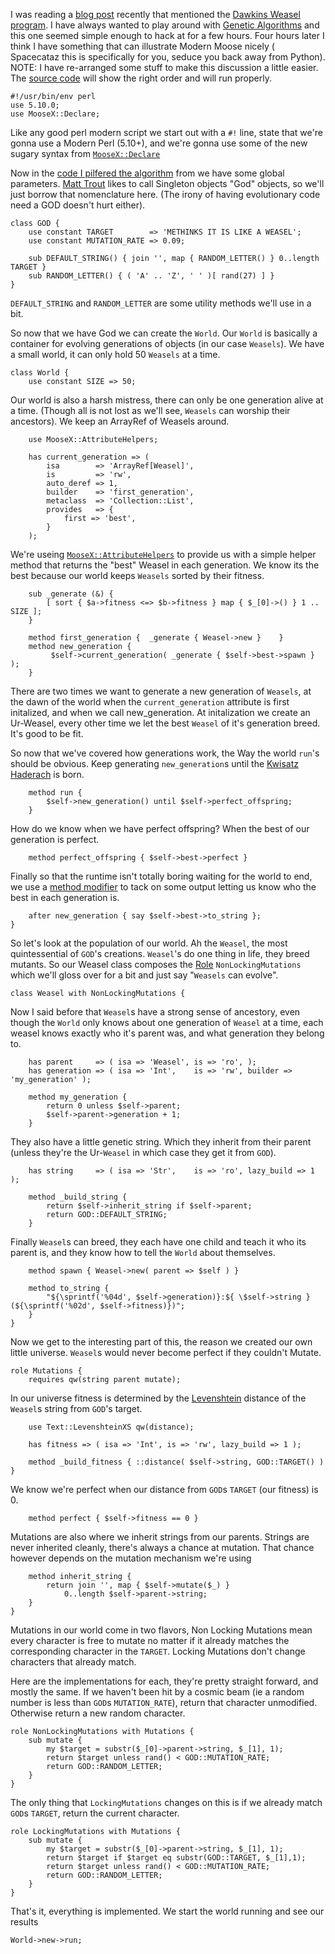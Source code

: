 I was reading a [blog post][1] recently that mentioned the [Dawkins Weasel
program][2]. I have always wanted to play around with [Genetic Algorithms][3]
and this one seemed simple enough to hack at for a few hours. Four hours later
I think I have something that can illustrate Modern Moose nicely ( Spacecataz
this is specifically for you, seduce you back away from Python). NOTE: I have
re-arranged some stuff to make this discussion a little easier. The [source
code][8] will show the right order and will run properly.


    #!/usr/bin/env perl
    use 5.10.0;
    use MooseX::Declare;

Like any good perl modern script we start out with a `#!` line, state that
we're gonna use a Modern Perl (5.10+), and we're gonna use some of the new
sugary syntax from [`MooseX::Declare`][3]

Now in the [code I pilfered the algorithm][4] from we have some global
parameters. [Matt Trout][11] likes to call Singleton objects "God" objects, so we'll
just borrow that nomenclature here. (The irony of having evolutionary code
need a GOD doesn't hurt either).

    class GOD {
        use constant TARGET        => 'METHINKS IT IS LIKE A WEASEL';
        use constant MUTATION_RATE => 0.09;

        sub DEFAULT_STRING() { join '', map { RANDOM_LETTER() } 0..length TARGET }
        sub RANDOM_LETTER() { ( 'A' .. 'Z', ' ' )[ rand(27) ] }
    }

`DEFAULT_STRING` and `RANDOM_LETTER` are some utility methods we'll use in a
bit.

So now that we have God we can create the `World`. Our `World` is basically a
container for evolving generations of objects (in our case `Weasels`). We have
a small world, it can only hold 50 `Weasels` at a time.

    class World {
        use constant SIZE => 50;

Our world is also a harsh mistress, there can only be one generation alive at
a time. (Though all is not lost as we'll see, `Weasels` can worship their
ancestors). We keep an ArrayRef of Weasels around. 

        use MooseX::AttributeHelpers;
        
        has current_generation => (
            isa        => 'ArrayRef[Weasel]',
            is         => 'rw',
            auto_deref => 1,
            builder    => 'first_generation',
            metaclass  => 'Collection::List',
            provides   => {
                first => 'best',
            }
        );

We're useing [`MooseX::AttributeHelpers`][5] to provide us with a simple
helper method that returns the "best" Weasel in each generation. We know its
the best because our world keeps `Weasels` sorted by their fitness.

        sub _generate (&) {
            [ sort { $a->fitness <=> $b->fitness } map { $_[0]->() } 1 .. SIZE ];
        }
        
        method first_generation {  _generate { Weasel->new }    }
        method new_generation {
             $self->current_generation( _generate { $self->best->spawn } );
        }

There are two times we want to generate a new generation of `Weasels`, at the
dawn of the world when the `current_generation` attribute is first initalized,
and when we call new_generation. At initalization we create an Ur-Weasel,
every other time we let the best `Weasel` of it's generation breed. It's good
to be fit.

So now that we've covered how generations work, the Way the world `run`'s
should be obvious. Keep generating `new_generation`s until the [Kwisatz
Haderach][6] is born.

        method run {
            $self->new_generation() until $self->perfect_offspring;
        }

How do we know when we have perfect offspring? When the best of our generation
is perfect.

        method perfect_offspring { $self->best->perfect }

Finally so that the runtime isn't totally boring waiting for the world to end,
we use a [method modifier][7] to tack on some output letting us know who the
best in each generation is.

        after new_generation { say $self->best->to_string };
    }

So let's look at the population of our world. Ah the `Weasel`, the most
quintessential of `GOD`'s creations. `Weasel`'s do one thing in life, they
breed mutants. So our Weasel class composes the [Role][9]
`NonLockingMutations` which we'll gloss over for a bit and just say "`Weasels`
can evolve".

    class Weasel with NonLockingMutations {

Now I said before that `Weasel`s have a strong sense of ancestory, even though
the `World` only knows about one generation of `Weasel` at a time, each weasel
knows exactly who it's parent was, and what generation they belong to.
        
        has parent     => ( isa => 'Weasel', is => 'ro', );
        has generation => ( isa => 'Int',    is => 'rw', builder => 'my_generation' );

        method my_generation {
            return 0 unless $self->parent;
            $self->parent->generation + 1;
        }

They also have a little genetic string. Which they inherit from their parent
(unless they're the Ur-`Weasel` in which case they get it from `GOD`).
        
        has string     => ( isa => 'Str',    is => 'ro', lazy_build => 1 );
        
        method _build_string {
            return $self->inherit_string if $self->parent;
            return GOD::DEFAULT_STRING;
        }

Finally `Weasel`s can breed, they each have one child and teach it who its
parent is, and they know how to tell the `World` about themselves.

        method spawn { Weasel->new( parent => $self ) }
        
        method to_string {
            "${\sprintf('%04d', $self->generation)}:${ \$self->string } (${\sprintf('%02d', $self->fitness)})";
        }
    }

Now we get to the interesting part of this, the reason we created our own
little universe. `Weasel`s would never become perfect if they couldn't Mutate.


    role Mutations {
        requires qw(string parent mutate);

In our universe fitness is determined by the [Levenshtein][10] distance of the
`Weasel`s string from `GOD`'s target.

        use Text::LevenshteinXS qw(distance);
        
        has fitness => ( isa => 'Int', is => 'rw', lazy_build => 1 );
        
        method _build_fitness { ::distance( $self->string, GOD::TARGET() ) }    

We know we're perfect when our distance from `GOD`s `TARGET` (our fitness) is
0.

        method perfect { $self->fitness == 0 }

Mutations are also where we inherit strings from our parents. Strings are
never inherited cleanly, there's always a chance at mutation. That chance
however depends on the mutation mechanism we're using

        method inherit_string {
            return join '', map { $self->mutate($_) }
                0..length $self->parent->string;
        }
    }

Mutations in our world come in two flavors, Non Locking Mutations mean every
character is free to mutate no matter if it already matches the corresponding
character in the `TARGET`. Locking Mutations don't change characters that
already match.

Here are the implementations for each, they're pretty straight forward, and
mostly the same. If we haven't been hit by a cosmic beam (ie a random number
is less than `GOD`s `MUTATION_RATE`), return that character unmodified.
Otherwise return a new random character.

    role NonLockingMutations with Mutations {
        sub mutate {
            my $target = substr($_[0]->parent->string, $_[1], 1);
            return $target unless rand() < GOD::MUTATION_RATE;
            return GOD::RANDOM_LETTER;
        }
    }

The only thing that `LockingMutations` changes on this is if we already match
`GOD`s `TARGET`, return the current character.

    role LockingMutations with Mutations {
        sub mutate {        
            my $target = substr($_[0]->parent->string, $_[1], 1);
            return $target if $target eq substr(GOD::TARGET, $_[1],1);
            return $target unless rand() < GOD::MUTATION_RATE;
            return GOD::RANDOM_LETTER;
        }
    }

That's it, everything is implemented. We start the world running and see
our results

    World->new->run;


[1]: http://spacecataz1663.blogspot.com/2009/05/shhhh-im-having-affair.html
[2]: http://en.wikipedia.org/wiki/Weasel_program
[3]: http://search.cpan.org/dist/MooseX-Declare
[4]: http://www.nmsr.org/weasel.htm
[5]: http://search.cpan.org/dist/MooseX-AttributeHelpers
[6]: http://en.wikipedia.org/wiki/Kwisatz_Haderach
[7]: http://search.cpan.org/dist/Moose/lib/Moose/Manual/MethodModifiers.pod
[8]: http://github.com/perigrin/mx-declare-weasels
[9]: http://search.cpan.org/dist/Moose/lib/Moose/Manual/Roles.pod
[10]: http://en.wikipedia.org/wiki/Levenshtein_distance
[11]: http://www.shadowcat.co.uk/blog/matt-s-trout/